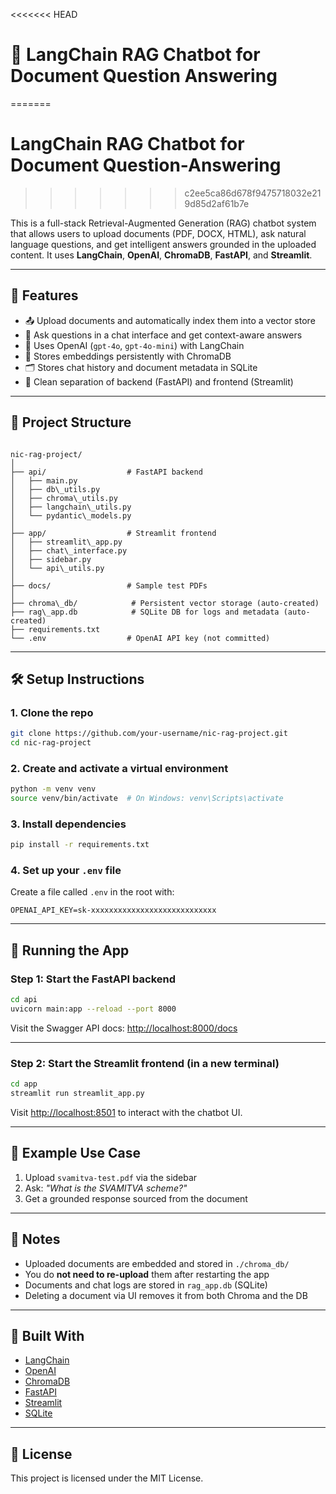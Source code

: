 <<<<<<< HEAD
# 🧠 LangChain RAG Chatbot for Document Question Answering
=======
# LangChain RAG Chatbot for Document Question-Answering
>>>>>>> c2ee5ca86d678f9475718032e219d85d2af61b7e

This is a full-stack Retrieval-Augmented Generation (RAG) chatbot system that allows users to upload documents (PDF, DOCX, HTML), ask natural language questions, and get intelligent answers grounded in the uploaded content. It uses **LangChain**, **OpenAI**, **ChromaDB**, **FastAPI**, and **Streamlit**.

---

## 🚀 Features

- 📤 Upload documents and automatically index them into a vector store
- 💬 Ask questions in a chat interface and get context-aware answers
- 🧠 Uses OpenAI (`gpt-4o`, `gpt-4o-mini`) with LangChain
- 💾 Stores embeddings persistently with ChromaDB
- 🗂️ Stores chat history and document metadata in SQLite
- 🔧 Clean separation of backend (FastAPI) and frontend (Streamlit)

---

## 📂 Project Structure

```

nic-rag-project/
│
├── api/                  # FastAPI backend
│   ├── main.py
│   ├── db\_utils.py
│   ├── chroma\_utils.py
│   ├── langchain\_utils.py
│   └── pydantic\_models.py
│
├── app/                  # Streamlit frontend
│   ├── streamlit\_app.py
│   ├── chat\_interface.py
│   ├── sidebar.py
│   └── api\_utils.py
│
├── docs/                 # Sample test PDFs
│
├── chroma\_db/            # Persistent vector storage (auto-created)
├── rag\_app.db            # SQLite DB for logs and metadata (auto-created)
├── requirements.txt
└── .env                  # OpenAI API key (not committed)

````

---

## 🛠️ Setup Instructions

### 1. Clone the repo

```bash
git clone https://github.com/your-username/nic-rag-project.git
cd nic-rag-project
````

### 2. Create and activate a virtual environment

```bash
python -m venv venv
source venv/bin/activate  # On Windows: venv\Scripts\activate
```

### 3. Install dependencies

```bash
pip install -r requirements.txt
```

### 4. Set up your `.env` file

Create a file called `.env` in the root with:

```env
OPENAI_API_KEY=sk-xxxxxxxxxxxxxxxxxxxxxxxxxxxx
```

---

## 🔧 Running the App

### Step 1: Start the FastAPI backend

```bash
cd api
uvicorn main:app --reload --port 8000
```

Visit the Swagger API docs: [http://localhost:8000/docs](http://localhost:8000/docs)

---

### Step 2: Start the Streamlit frontend (in a new terminal)

```bash
cd app
streamlit run streamlit_app.py
```

Visit [http://localhost:8501](http://localhost:8501) to interact with the chatbot UI.

---

## 🧪 Example Use Case

1. Upload `svamitva-test.pdf` via the sidebar
2. Ask: *"What is the SVAMITVA scheme?"*
3. Get a grounded response sourced from the document

---

## 📌 Notes

* Uploaded documents are embedded and stored in `./chroma_db/`
* You do **not need to re-upload** them after restarting the app
* Documents and chat logs are stored in `rag_app.db` (SQLite)
* Deleting a document via UI removes it from both Chroma and the DB

---

## 🧱 Built With

* [LangChain](https://www.langchain.com/)
* [OpenAI](https://openai.com/)
* [ChromaDB](https://www.trychroma.com/)
* [FastAPI](https://fastapi.tiangolo.com/)
* [Streamlit](https://streamlit.io/)
* [SQLite](https://sqlite.org/)

---

## 📝 License

This project is licensed under the MIT License.
